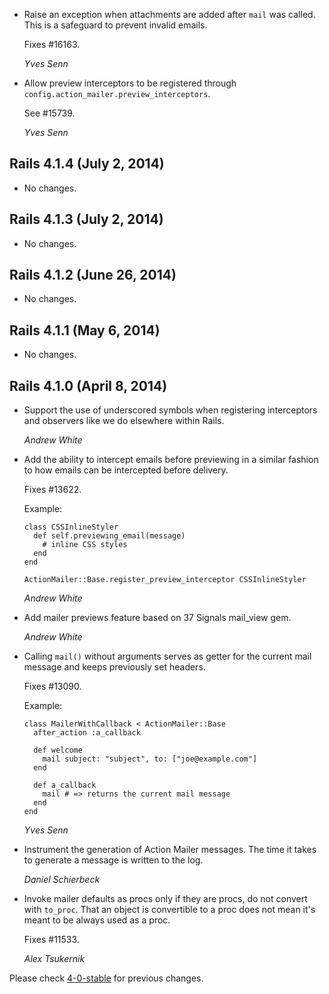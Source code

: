 *   Raise an exception when attachments are added after `mail` was called.
    This is a safeguard to prevent invalid emails.

    Fixes #16163.

    *Yves Senn*

*   Allow preview interceptors to be registered through
    `config.action_mailer.preview_interceptors`.

    See #15739.

    *Yves Senn*


## Rails 4.1.4 (July 2, 2014) ##

*   No changes.


## Rails 4.1.3 (July 2, 2014) ##

*   No changes.


## Rails 4.1.2 (June 26, 2014) ##

*   No changes.


## Rails 4.1.1 (May 6, 2014) ##

*   No changes.


## Rails 4.1.0 (April 8, 2014) ##

*   Support the use of underscored symbols when registering interceptors and
    observers like we do elsewhere within Rails.

    *Andrew White*

*   Add the ability to intercept emails before previewing in a similar fashion
    to how emails can be intercepted before delivery.

    Fixes #13622.

    Example:

        class CSSInlineStyler
          def self.previewing_email(message)
            # inline CSS styles
          end
        end

        ActionMailer::Base.register_preview_interceptor CSSInlineStyler

    *Andrew White*

*   Add mailer previews feature based on 37 Signals mail_view gem.

    *Andrew White*

*   Calling `mail()` without arguments serves as getter for the current mail
    message and keeps previously set headers.

    Fixes #13090.

    Example:

        class MailerWithCallback < ActionMailer::Base
          after_action :a_callback

          def welcome
            mail subject: "subject", to: ["joe@example.com"]
          end

          def a_callback
            mail # => returns the current mail message
          end
        end

    *Yves Senn*

*   Instrument the generation of Action Mailer messages. The time it takes to
    generate a message is written to the log.

    *Daniel Schierbeck*

*   Invoke mailer defaults as procs only if they are procs, do not convert with
    `to_proc`. That an object is convertible to a proc does not mean it's meant
    to be always used as a proc.

    Fixes #11533.

    *Alex Tsukernik*

Please check [4-0-stable](https://github.com/rails/rails/blob/4-0-stable/actionmailer/CHANGELOG.md) for previous changes.
